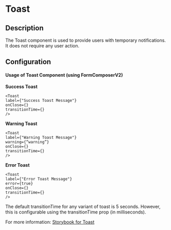 # Toast

## **Description** <a href="#z9xnle6d7qbw" id="z9xnle6d7qbw"></a>

The Toast component is used to provide users with temporary notifications. It does not require any user action.&#x20;

## **Configuration** <a href="#z9xnle6d7qbw" id="z9xnle6d7qbw"></a>

#### **Usage of Toast Component (using FormComposerV2)** <a href="#z9xnle6d7qbw" id="z9xnle6d7qbw"></a>

**Success Toast**

```
<Toast
label={"Success Toast Message"}
onClose={}
transitionTime={}
/>
```

**Warning Toast**

```
<Toast
label={"Warning Toast Message"}
warning={“warning”}
onClose={}
transitionTime={}
/>
```

**Error Toast**

```
<Toast
label={"Error Toast Message"}
error={true}
onClose={}
transitionTime={}
/>
```

The default transitionTime for any variant of toast is 5 seconds. However, this is configurable using the transitionTime prop (in milliseconds).

For more information: [Storybook for Toast](https://unified-dev.digit.org/storybook/?path=/story/atom-groups-toast--success-toast)
